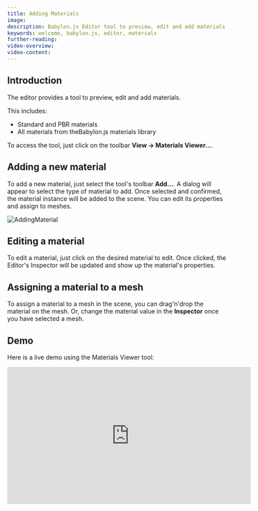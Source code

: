```yaml
---
title: Adding Materials
image: 
description: Babylon.js Editor tool to preview, edit and add materials.
keywords: welcome, babylon.js, editor, materials
further-reading:
video-overview:
video-content:
---
```


## Introduction

The editor provides a tool to preview, edit and add materials.

This includes:
* Standard and PBR materials
* All materials from theBabylon.js materials library

To access the tool, just click on the toolbar **View -> Materials Viewer...**.

## Adding a new material
To add a new material, just select the tool's toolbar **Add...**. A dialog will appear to select the type of material to add.
Once selected and confirmed, the material instance will be added to the scene. You can edit its properties and assign to meshes.

![AddingMaterial](/img/extensions/Editor/ManagingMaterials/AddingMaterial.png)

## Editing a material
To edit a material, just click on the desired material to edit. Once clicked, the Editor's Inspector will be updated and show up the material's properties.

## Assigning a material to a mesh
To assign a material to a mesh in the scene, you can drag'n'drop the material on the mesh. Or, change the material value in the **Inspector** once you have selected a mesh.

## Demo
Here is a live demo using the Materials Viewer tool:

<iframe width="560" height="315" src="https://www.youtube.com/embed/alCcn_lUjRc" frameborder="0" allow="autoplay; encrypted-media" allowFullScreen></iframe>
